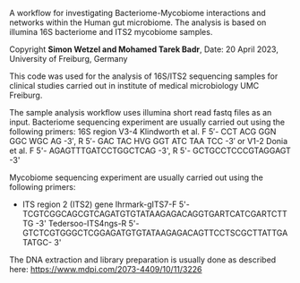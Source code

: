 A workflow for investigating Bacteriome-Mycobiome interactions and networks within the Human gut microbiome. The analysis is based on illumina 16S bacteriome and ITS2 mycobiome samples. 

Copyright **Simon Wetzel and Mohamed Tarek Badr**, Date: 20 April 2023, University of Freiburg, Germany

This code was used for the analysis of 16S/ITS2 sequencing samples for clinical studies carried out in institute of medical microbiology UMC Freiburg.

The sample analysis workflow uses illumina short read fastq files as an input. 
Bacteriome sequencing experiment are usually carried out using the following primers: 16S region V3-4 Klindworth et al. F 5′- CCT ACG GGN GGC WGC AG -3′,	R 5′- GAC TAC HVG GGT ATC TAA TCC -3′ or V1-2 Donia et al. F 5'- AGAGTTTGATCCTGGCTCAG -3', R 5'- GCTGCCTCCCGTAGGAGT -3'

Mycobiome sequencing experiment are usually carried out using the following primers:
- ITS region 2 (ITS2) gene Ihrmark-gITS7-F 5'-TCGTCGGCAGCGTCAGATGTGTATAAGAGACAGGTGARTCATCGARTCTTTG -3' Tedersoo-ITS4ngs-R 5'- GTCTCGTGGGCTCGGAGATGTGTATAAGAGACAGTTCCTSCGCTTATTGATATGC- 3'


The DNA extraction and library preparation is usually done as described here: https://www.mdpi.com/2073-4409/10/11/3226

